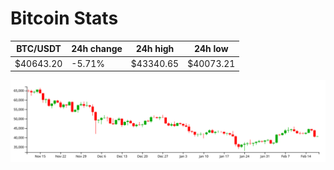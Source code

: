 # Bitcoin Stats

BTC/USDT|24h change|24h high|24h low|
|---|---|---|---|
|$40643.20|-5.71%|$43340.65|$40073.21|

<img src="./chart.svg">
